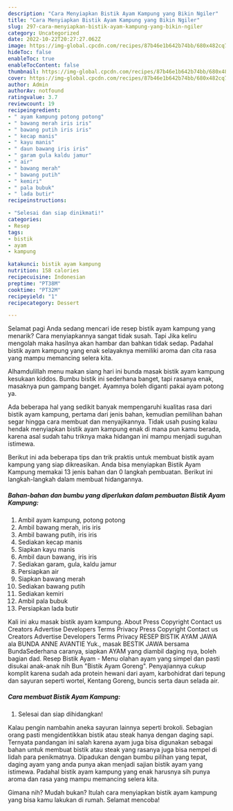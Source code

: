 ```yaml
---
description: "Cara Menyiapkan Bistik Ayam Kampung yang Bikin Ngiler"
title: "Cara Menyiapkan Bistik Ayam Kampung yang Bikin Ngiler"
slug: 297-cara-menyiapkan-bistik-ayam-kampung-yang-bikin-ngiler
category: Uncategorized
date: 2022-10-22T20:27:27.062Z
image: https://img-global.cpcdn.com/recipes/87b46e1b642b74bb/680x482cq70/bistik-ayam-kampung-foto-resep-utama.jpg
hideToc: false
enableToc: true
enableTocContent: false
thumbnail: https://img-global.cpcdn.com/recipes/87b46e1b642b74bb/680x482cq70/bistik-ayam-kampung-foto-resep-utama.jpg
cover: https://img-global.cpcdn.com/recipes/87b46e1b642b74bb/680x482cq70/bistik-ayam-kampung-foto-resep-utama.jpg
author: Admin
authorAv: notfound
ratingvalue: 3.7
reviewcount: 19
recipeingredient:
- " ayam kampung potong potong"
- " bawang merah iris iris"
- " bawang putih iris iris"
- " kecap manis"
- " kayu manis"
- " daun bawang iris iris"
- " garam gula kaldu jamur"
- " air"
- " bawang merah"
- " bawang putih"
- " kemiri"
- " pala bubuk"
- " lada butir"
recipeinstructions:

- "Selesai dan siap dinikmati!"
categories:
- Resep
tags:
- bistik
- ayam
- kampung

katakunci: bistik ayam kampung 
nutrition: 158 calories
recipecuisine: Indonesian
preptime: "PT38M"
cooktime: "PT32M"
recipeyield: "1"
recipecategory: Dessert

---
```



Selamat pagi Anda sedang mencari ide resep bistik ayam kampung yang menarik? Cara menyiapkannya sangat tidak susah. Tapi Jika keliru mengolah maka hasilnya akan hambar dan bahkan tidak sedap. Padahal bistik ayam kampung yang enak selayaknya memiliki aroma dan cita rasa yang mampu memancing selera kita.


Alhamdulillah menu makan siang hari ini bunda masak bistik ayam kampung kesukaan kiddos. Bumbu bistik ini sederhana banget, tapi rasanya enak, masaknya pun gampang banget. Ayamnya boleh diganti pakai ayam potong ya.

Ada beberapa hal yang sedikit banyak mempengaruhi kualitas rasa dari bistik ayam kampung, pertama dari jenis bahan, kemudian pemilihan bahan segar hingga cara membuat dan menyajikannya. Tidak usah pusing kalau hendak menyiapkan bistik ayam kampung enak di mana pun kamu berada, karena asal sudah tahu triknya maka hidangan ini mampu menjadi suguhan istimewa.


Berikut ini ada beberapa tips dan trik praktis untuk membuat bistik ayam kampung yang siap dikreasikan. Anda bisa menyiapkan Bistik Ayam Kampung memakai 13 jenis bahan dan 0 langkah pembuatan. Berikut ini langkah-langkah dalam membuat hidangannya.

<!--inarticleads1-->

##### Bahan-bahan dan bumbu yang diperlukan dalam pembuatan Bistik Ayam Kampung:

1. Ambil  ayam kampung, potong potong
1. Ambil  bawang merah, iris iris
1. Ambil  bawang putih, iris iris
1. Sediakan  kecap manis
1. Siapkan  kayu manis
1. Ambil  daun bawang, iris iris
1. Sediakan  garam, gula, kaldu jamur
1. Persiapkan  air
1. Siapkan  bawang merah
1. Sediakan  bawang putih
1. Sediakan  kemiri
1. Ambil  pala bubuk
1. Persiapkan  lada butir


Kali ini aku masak bistik ayam kampung. About Press Copyright Contact us Creators Advertise Developers Terms Privacy Press Copyright Contact us Creators Advertise Developers Terms Privacy RESEP BISTIK AYAM JAWA ala BUNDA ANNE AVANTIE Yuk., masak BESTIK JAWA bersama BundaSederhana caranya, siapkan AYAM yang diambil daging nya, boleh bagian dad. Resep Bistik Ayam - Menu olahan ayam yang simpel dan pasti disukai anak-anak nih Bun &#34;Bistik Ayam Goreng&#34;. Penyajiannya cukup komplit karena sudah ada protein hewani dari ayam, karbohidrat dari tepung dan sayuran seperti wortel, Kentang Goreng, buncis serta daun selada air. 

<!--inarticleads2-->

##### Cara membuat Bistik Ayam Kampung:


1. Selesai dan siap dihidangkan!

Kalau pengin nambahin aneka sayuran lainnya seperti brokoli. Sebagian orang pasti mengidentikkan bistik atau steak hanya dengan daging sapi. Ternyata pandangan ini salah karena ayam juga bisa digunakan sebagai bahan untuk membuat bistik atau steak yang rasanya juga bisa nempel di lidah para penikmatnya. Dipadukan dengan bumbu pilihan yang tepat, daging ayam yang anda punya akan menjadi sajian bistik ayam yang istimewa. Padahal bistik ayam kampung yang enak harusnya sih punya aroma dan rasa yang mampu memancing selera kita. 

Gimana nih? Mudah bukan? Itulah cara menyiapkan bistik ayam kampung yang bisa kamu lakukan di rumah. Selamat mencoba!
